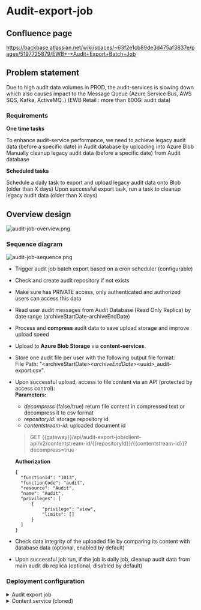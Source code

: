 # Audit-export-job

## Confluence page
https://backbase.atlassian.net/wiki/spaces/~63f2e1cb89de3d475af3837e/pages/5197725879/EWB+-+Audit+Export+Batch+Job

## Problem statement
Due to high audit data volumes in PROD, the audit-services is slowing down which also causes impact to the Message Queue (Azure Service Bus, AWS SQS, Kafka, ActiveMQ..) (EWB Retail : more than 800Gi audit data)
### Requirements

**One time tasks**

To enhance audit-service performance, we need to achieve legacy audit data (before a specific date) in Audit database by uploading into Azure Blob
Manually cleanup legacy audit data (before a specific date) from Audit database

**Scheduled tasks**

Schedule a daily task to export and upload legacy audit data  onto Blob  (older than X days)
Upon successful export task, run a task to cleanup legacy audit data (older than X days)

## Overview design
![audit-job-overview.png](assets/audit-job-overview.png)

### Sequence diagram 
![audit-job-sequence.png](assets/audit-job-sequence.png)

- Trigger audit job batch export based on a cron scheduler (configurable)
- Check and create audit repository <audit-csv-repository> if not exists
- Make sure <audit-csv-repository> has PRIVATE access, only authenticated and authorized users can access this data
- Read user audit messages from Audit Database (Read Only Replica) by date range (archiveStartDate-archiveEndDate)
- Process and **compress** audit data to save upload storage and improve upload speed
- Upload to **Azure Blob Storage** via **content-services**.
- Store one audit file per user with the following output file format: <br>
 File Path: "\<archiveStartDate\>_\<archiveEndDate\>_\<uuid\>_audit-export.csv".
- Upon successful upload, access to file content via an API (protected by access control): <br>
  **Parameters:**
    - _decompress_ (false/true) return file content in compressed text or decompress it to csv format
    - _repositoryId_: storage repository id
    - _contentstream-id_: uploaded document id

    > GET {{gateway}}/api/audit-export-job/client-api/v2/contentstream-id/{{repositoryId}}/{{contentstream-id}}?decompress=true 
  
    **Authorization**

      {
        "functionId": "1013",
        "functionCode": "audit",
        "resource": "Audit",
        "name": "Audit",
        "privileges": [
            {
                "privilege": "view",
                "limits": []
            }
        ]
      }
    

- Check data integrity of the uploaded file by comparing its content with database data (optional, enabled by default)
- Upon successful job run, if the job is daily job, cleanup audit data from main audit db replica (optional, disabled by default)

### Deployment configuration

<details>
<summary>Audit export job</summary>

````shell
  audit-export-job:
    chart: generic-integration
    repoURL: "{{ .sharedACR }}"
    version: "{{ .genericIntegrationVersion }}"
    additionalClasses:
      - common-configs
    tags:
      - custom
    values:
      replicaCount: 1
      fullnameOverride: audit-export-job
      image:
        registry: project
        repository: audit-export-job
        tag: *auditExportVersion
      resources:
        requests:
          cpu: 3000m
          memory: 3Gi
        limits:
          cpu: 7000m
          memory: 8Gi
      mqbroker:
        enabled: false
      database:
        enabled: true
      env:
        spring.autoconfigure.exclude: "org.springframework.cloud.netflix.eureka.loadbalancer.LoadBalancerEurekaAutoConfiguration"
        server.port: "8080"
        SPRING_LIQUIBASE_ENABLED: "true"
        spring.profiles.active: "json-logging"
        backbase.stream.cxp.contentServiceUrl: "http://contentservices-export:8080"
        backbase.stream.cxp.serviceId: "contentservices-export"
        spring.datasource.hikari.maximum-pool-size: "100"
        spring.datasource.hikari.minimum-idle: "20"
        spring.datasource.hikari.connection-timeout: "45000"
        spring.datasource.hikari.idle-timeout: "600000"
        spring.datasource.hikari.max-lifetime: "1800000"
        spring.datasource.hikari.leak-detection-threshold: "120000"
        spring.jpa.properties.hibernate.default_batch_fetch_size: "1000"
        backbase.audit.batch.export.enabled: "true"
        backbase.audit.batch.export.cronExpression: "0 10 14 16 * ?"
        backbase.audit.batch.export.chunkSize: "500000"
        backbase.audit.batch.export.batchWriteSize: "25000"
        backbase.audit.batch.export.daily: "false"
        backbase.audit.batch.export.params.requestId: "1"
        #backbase.audit.batch.export.params.retentionDays: "30"
        backbase.audit.batch.export.params.archiveStartDate: "2025-01-01"
        backbase.audit.batch.export.params.archiveEndDate: "2025-02-01"
        backbase.audit.batch.cleanup.enabled: "false"
        backbase.audit.batch.cleanup.chunkSize: "100"
        backbase.audit.batch.cleanup.batchWriteSize: "100"
        backbase.audit.batch.csvRemoval.enabled: "false"
        backbase.audit.batch.csvRemoval.params.requestId: "1"
        backbase.audit.batch.csvRemoval.params.exportJobId: "28"
        AUDIT_DB_HOST:
          value:
            configMapKeyRef:
              key: mssql-endpoint
              name: database
              optional: false
        AUDIT_DB_PORT:
          value:
            configMapKeyRef:
              key: mssql-port
              name: database
              optional: false
        AUDIT_DB_SERVERNAME:
          value:
            configMapKeyRef:
              key: mssql-server-name
              name: database
              optional: false
        AUDIT_DB_SID: "audit"
        AUDIT_DB_PASSWORD:
          value:
            secretKeyRef:
              key: db_password
              name: db-audit
        AUDIT_DB_USERNAME:
          value:
            secretKeyRef:
              key: db_username
              name: db-audit
        spring.datasource.read-replica.username: "$(AUDIT_DB_USERNAME)"
        spring.datasource.read-replica.password: "$(AUDIT_DB_PASSWORD)"
        spring.datasource.read-replica.driverClassName: "com.microsoft.sqlserver.jdbc.SQLServerDriver"
        spring.datasource.read-replica.url: "jdbc:sqlserver://$(AUDIT_DB_HOST):$(AUDIT_DB_PORT);database=$(AUDIT_DB_SID);user=$(AUDIT_DB_USERNAME)@$(AUDIT_DB_SERVERNAME);password=$(AUDIT_DB_PASSWORD);encrypt=true;trustServerCertificate=false;hostNameInCertificate=*.database.windows.net;loginTimeout=30;applicationIntent=readonly;"
        spring.datasource.auditdb.username: "$(AUDIT_DB_USERNAME)"
        spring.datasource.auditdb.password: "$(AUDIT_DB_PASSWORD)"
        spring.datasource.auditdb.driverClassName: "com.microsoft.sqlserver.jdbc.SQLServerDriver"
        spring.datasource.auditdb.url: "jdbc:sqlserver://$(AUDIT_DB_HOST):$(AUDIT_DB_PORT);database=$(AUDIT_DB_SID);user=$(AUDIT_DB_USERNAME)@$(AUDIT_DB_SERVERNAME);password=$(AUDIT_DB_PASSWORD);encrypt=true;trustServerCertificate=false;hostNameInCertificate=*.database.windows.net;loginTimeout=30;"

````
</details>

<details>
<summary>Content service (cloned)</summary>

````shell
  contentservices-export:
    chart: generic-integration
    repoURL: "{{ .sharedACR }}"
    version: "{{ .genericIntegrationVersion }}"
    additionalClasses:
      - common-configs
      - high-service-resource
    tags:
      - custom
    values:
      fullnameOverride: contentservices-export
      replicaCount: 5
      mqbroker:
        enabled: true
      database:
        enabled: true
      image:
        tag: *backbaseBomVersion
        repository: contentservices
        registry: shared
      env:
        LOGGING_LEVEL_COM_BACKBASE: "DEBUG"
        LOGGING_LEVEL_COM: "DEBUG"
        "spring.cloud.loadbalancer.ribbon.enabled": "false"
        "spring.autoconfigure.exclude": org.springframework.cloud.netflix.eureka.loadbalancer.LoadBalancerEurekaAutoConfiguration
        "SPRING_LIQUIBASE_ENABLED": "true"
        "spring.profiles.active": "json-logging"
        "contentservices.storage.connectors.azureblob.service": "azure-blobstore-connector"
        "contentservices.storage.defaultImplementation": "azureblob"
        "contentservices.storage.signedUrl.enabled": "true"
        "CONTENTSERVICES_USE_AZURE_BLOB_STORAGE_CONNECTOR": "true"
        "spring.cloud.azure.eventhubs.kafka.enabled": "false"
        "contentservices.whitelist.enabled": "true"
        "contentservices.whitelist.allowedContentTypes": "image/jpeg,image/pjpeg,image/gif,image/png,image/svg+xml,application/pdf,application/json,application/zip,application/rtf,text/plain,application/octet-stream,text/html,text/csv,text/x-handlebars-template,message/rfc822,application/x-x509-key"
        "contentservices.antivirus.service": "clamav-antivirus-connector"
        "contentservices.antivirus.check-on-save.enabled": "false"
        "contentservices.antivirus.check-on-query.enabled": "false"
        "spring.servlet.multipart.max-file-size": "15MB"
        "SIG_SECRET_KEY":
          value:
            secretKeyRef:
              name: jwt
              key: jwt-internal-secretkey
              optional: false
````


